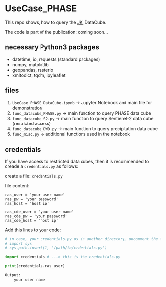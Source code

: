# UseCase_PHASE

This repo shows, how to query the [JKI](https://www.julius-kuehn.de/en/) DataCube.

The code is part of the publication: coming soon...


## necessary Python3 packages

* datetime, io, requests (standard packages)
* numpy, matplotlib
* geopandas, rasterio
* xmltodict, tqdm, ipyleaflet

## files

1. `UseCase_PHASE_DataCube.ipynb` -> Jupyter Notebook and main file for demonstration
2. `func_datacube_PHASE.py` -> main function to query PHASE data cube
3. `func_datacube_S2.py`  -> main function to query Sentienel-2 data cube (restricted access)
4. `func_datacube_DWD.py`  -> main function to query precipitation data cube
5. `func_misc.py` -> additional functions used in the notebook

## credentials

If you have access to restricted data cubes, then it is recommended to creade a `credentials.py` as follows:

create a file: `credentials.py`

file content:

```
ras_user = 'your user name'
ras_pw = 'your password'
ras_host = 'host ip'

ras_cde_user = 'your user name'
ras_cde_pw = 'your password'
ras_cde_host = 'host ip'
```

Add this lines to your code:
```python
# in case, your credentials.py os in another directory, uncomment the folloing two lines
# import sys
# sys.path.insert(1, '/path/to/crdentials.py')

import credentials # ---> this is the credentials.py

print(credentials.ras_user)

Output:
    your user name
``` 
